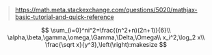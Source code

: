 > https://math.meta.stackexchange.com/questions/5020/mathjax-basic-tutorial-and-quick-reference

$$
\sum_{i=0}^ni^2=\frac{(n^2+n)(2n+1)}{6}\\
\alpha,\beta,\gamma,\omega,\Gamma,\Delta,\Omega\\
x_i^2,\log_2 x\\
\frac{\sqrt x}{y^3},\left(\right):makesize
$$

